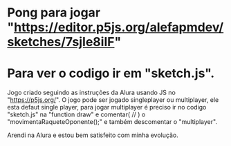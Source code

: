 # Pong para jogar "https://editor.p5js.org/alefapmdev/sketches/7sjIe8ilF"
# Para ver o codigo ir em "sketch.js".

Jogo criado seguindo as instruções da Alura usando JS no "https://p5js.org/".
O jogo pode ser jogado singleplayer ou multiplayer, ele esta defaut single player,
para jogar multiplayer é preciso ir no codigo "sketch.js" na "function draw" e comentar( // )
o "movimentaRaqueteOponente();" e também descomentar o "multiplayer".

Arendi na Alura e estou bem satisfeito com minha evolução.

